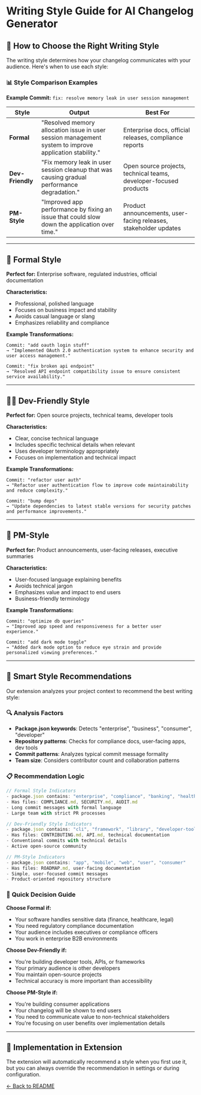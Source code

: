 # Writing Style Guide for AI Changelog Generator

## 🎯 **How to Choose the Right Writing Style**

The writing style determines how your changelog communicates with your audience. Here's when to use each style:

### 📊 **Style Comparison Examples**

**Example Commit:** `fix: resolve memory leak in user session management`

| Style | Output | Best For |
|-------|--------|----------|
| **Formal** | "Resolved memory allocation issue in user session management system to improve application stability." | Enterprise docs, official releases, compliance reports |
| **Dev-Friendly** | "Fix memory leak in user session cleanup that was causing gradual performance degradation." | Open source projects, technical teams, developer-focused products |
| **PM-Style** | "Improved app performance by fixing an issue that could slow down the application over time." | Product announcements, user-facing releases, stakeholder updates |

---

## 🏢 **Formal Style**
**Perfect for:** Enterprise software, regulated industries, official documentation

**Characteristics:**
- Professional, polished language
- Focuses on business impact and stability
- Avoids casual language or slang
- Emphasizes reliability and compliance

**Example Transformations:**
```
Commit: "add oauth login stuff"
→ "Implemented OAuth 2.0 authentication system to enhance security and user access management."

Commit: "fix broken api endpoint"  
→ "Resolved API endpoint compatibility issue to ensure consistent service availability."
```

---

## 👨‍💻 **Dev-Friendly Style** 
**Perfect for:** Open source projects, technical teams, developer tools

**Characteristics:**
- Clear, concise technical language
- Includes specific technical details when relevant
- Uses developer terminology appropriately
- Focuses on implementation and technical impact

**Example Transformations:**
```
Commit: "refactor user auth"
→ "Refactor user authentication flow to improve code maintainability and reduce complexity."

Commit: "bump deps"
→ "Update dependencies to latest stable versions for security patches and performance improvements."
```

---

## 📱 **PM-Style**
**Perfect for:** Product announcements, user-facing releases, executive summaries

**Characteristics:**
- User-focused language explaining benefits
- Avoids technical jargon
- Emphasizes value and impact to end users
- Business-friendly terminology

**Example Transformations:**
```
Commit: "optimize db queries"
→ "Improved app speed and responsiveness for a better user experience."

Commit: "add dark mode toggle"
→ "Added dark mode option to reduce eye strain and provide personalized viewing preferences."
```

---

## 🤖 **Smart Style Recommendations**

Our extension analyzes your project context to recommend the best writing style:

### 🔍 **Analysis Factors**
- **Package.json keywords**: Detects "enterprise", "business", "consumer", "developer"
- **Repository patterns**: Checks for compliance docs, user-facing apps, dev tools
- **Commit patterns**: Analyzes typical commit message formality
- **Team size**: Considers contributor count and collaboration patterns

### 📋 **Recommendation Logic**

```typescript
// Formal Style Indicators
- package.json contains: "enterprise", "compliance", "banking", "healthcare"
- Has files: COMPLIANCE.md, SECURITY.md, AUDIT.md
- Long commit messages with formal language
- Large team with strict PR processes

// Dev-Friendly Style Indicators  
- package.json contains: "cli", "framework", "library", "developer-tools"
- Has files: CONTRIBUTING.md, API.md, technical documentation
- Conventional commits with technical details
- Active open-source community

// PM-Style Indicators
- package.json contains: "app", "mobile", "web", "user", "consumer"
- Has files: ROADMAP.md, user-facing documentation
- Simple, user-focused commit messages
- Product-oriented repository structure
```

### 🎯 **Quick Decision Guide**

**Choose Formal if:**
- Your software handles sensitive data (finance, healthcare, legal)
- You need regulatory compliance documentation
- Your audience includes executives or compliance officers
- You work in enterprise B2B environments

**Choose Dev-Friendly if:**
- You're building developer tools, APIs, or frameworks
- Your primary audience is other developers
- You maintain open-source projects
- Technical accuracy is more important than accessibility

**Choose PM-Style if:**
- You're building consumer applications
- Your changelog will be shown to end users
- You need to communicate value to non-technical stakeholders
- You're focusing on user benefits over implementation details

---

## 🚀 **Implementation in Extension**

The extension will automatically recommend a style when you first use it, but you can always override the recommendation in settings or during configuration.

[← Back to README](../README.md)

